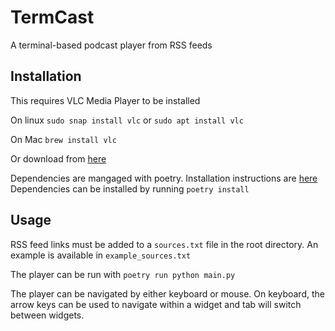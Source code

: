 # TermCast
A terminal-based podcast player from RSS feeds

## Installation
This requires VLC Media Player to be installed

On linux
`sudo snap install vlc`
or
`sudo apt install vlc`

On Mac
`brew install vlc`

Or download from [here](https://www.videolan.org/vlc/)

Dependencies are mangaged with poetry. Installation instructions are [here](https://python-poetry.org/docs/)
Dependencies can be installed by running
`poetry install`

## Usage
RSS feed links must be added to a `sources.txt` file in the root directory. An example is available in `example_sources.txt`

The player can be run with
`poetry run python main.py`

The player can be navigated by either keyboard or mouse.
On keyboard, the arrow keys can be used to navigate within a widget and tab will switch between widgets.
